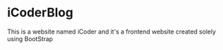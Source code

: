# iCoderBlog
This is a website named iCoder and it's a frontend website created solely using BootStrap
